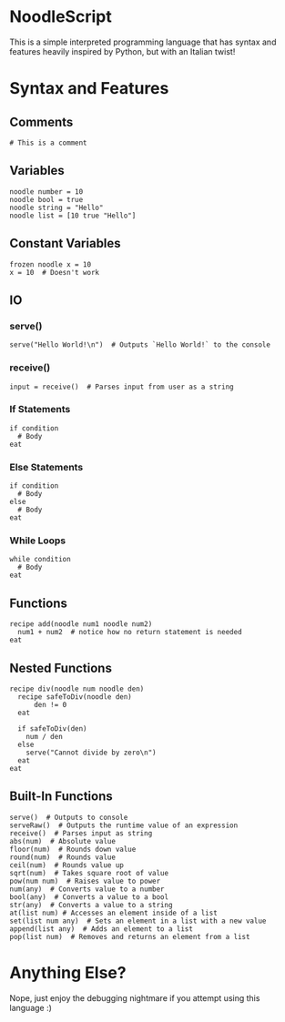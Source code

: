 # NoodleScript
This is a simple interpreted programming language that has syntax and features heavily inspired by Python, but with an Italian twist!

# Syntax and Features
## Comments
```
# This is a comment
```
## Variables
```
noodle number = 10
noodle bool = true
noodle string = "Hello"
noodle list = [10 true "Hello"]
```
## Constant Variables
```
frozen noodle x = 10
x = 10  # Doesn't work
```
## IO
### serve()
```
serve("Hello World!\n")  # Outputs `Hello World!` to the console
```
### receive()
```
input = receive()  # Parses input from user as a string
```
### If Statements
```
if condition
  # Body
eat
```
### Else Statements
```
if condition
  # Body
else
  # Body
eat
```
### While Loops
```
while condition
  # Body
eat
```
## Functions
```
recipe add(noodle num1 noodle num2)
  num1 + num2  # notice how no return statement is needed
eat
```
## Nested Functions
```
recipe div(noodle num noodle den)
  recipe safeToDiv(noodle den)
      den != 0
  eat

  if safeToDiv(den)
    num / den
  else
    serve("Cannot divide by zero\n")
  eat
eat
```
## Built-In Functions
```
serve()  # Outputs to console
serveRaw()  # Outputs the runtime value of an expression
receive()  # Parses input as string
abs(num)  # Absolute value
floor(num)  # Rounds down value
round(num)  # Rounds value
ceil(num)  # Rounds value up
sqrt(num)  # Takes square root of value
pow(num num)  # Raises value to power
num(any)  # Converts value to a number
bool(any)  # Converts a value to a bool
str(any)  # Converts a value to a string
at(list num) # Accesses an element inside of a list
set(list num any)  # Sets an element in a list with a new value
append(list any)  # Adds an element to a list
pop(list num)  # Removes and returns an element from a list
```
# Anything Else?
Nope, just enjoy the debugging nightmare if you attempt using this language :)

